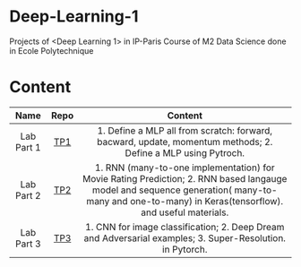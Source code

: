 # Deep-Learning-1
Projects of &lt;Deep Learning 1> in IP-Paris
Course of M2 Data Science done in Ecole Polytechnique

# Content

| Name    |Repo    | Content | 
| :--:    |:--:    | :--:    | 
| Lab Part 1 | [TP1](TP1) | 1. Define a MLP all from scratch: forward, bacward, update, momentum methods; 2. Define a MLP using Pytroch.| 
| Lab Part 2 | [TP2](TP2) | 1. RNN (many-to-one implementation) for Movie Rating Prediction; 2. RNN based langauge model and sequence generation( many-to-many and one-to-many) in Keras(tensorflow). and useful materials. | 
| Lab Part 3 | [TP3](TP3) | 1. CNN for image classification; 2. Deep Dream and Adversarial examples; 3. Super-Resolution. in Pytorch. | 

